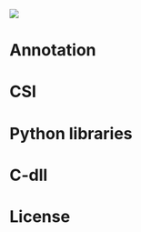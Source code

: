 ![](https://raw.githubusercontent.com/maksimio/csi_classification/master/logo1.jpg)
# Annotation

# CSI

# Python libraries

# C-dll

# License
